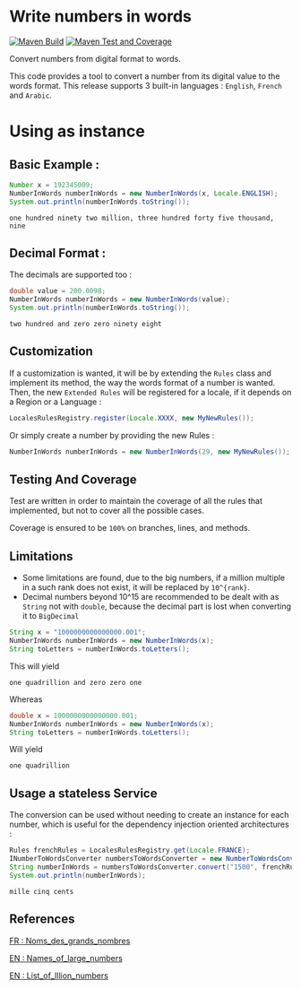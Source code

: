 # Write numbers in words
[![Maven Build](https://github.com/BelmoMusta/alpha-number/actions/workflows/maven.yml/badge.svg)](https://github.com/BelmoMusta/alpha-number/actions/workflows/maven.yml)
[![Maven Test and Coverage](https://github.com/BelmoMusta/alpha-number/actions/workflows/test.yml/badge.svg)](https://github.com/BelmoMusta/alpha-number/actions/workflows/test.yml)

Convert numbers from digital format to words.

This code provides a tool to convert a number from its digital value to the words format.
This release supports 3 built-in languages : `English`, `French` and `Arabic`.
# Using as instance
## Basic Example :

```JAVA
Number x = 192345009;
NumberInWords numberInWords = new NumberInWords(x, Locale.ENGLISH);
System.out.println(numberInWords.toString());
```

```shell
one hundred ninety two million, three hundred forty five thousand, nine
```
## Decimal Format :
The decimals are supported too : 
```java
double value = 200.0098;
NumberInWords numberInWords = new NumberInWords(value);
System.out.println(numberInWords.toString());
```
```shell
two hundred and zero zero ninety eight
```
## Customization
If a customization is wanted, it will be by extending the `Rules` class and implement its method, the way the words format of a number is wanted.
Then, the new `Extended Rules` will be registered for a locale, if it depends on a Region or a Language : 
```java
LocalesRulesRegistry.register(Locale.XXXX, new MyNewRules());
```

Or simply create a number by providing the new Rules : 
```java
NumberInWords numberInWords = new NumberInWords(29, new MyNewRules());
```
## Testing And Coverage
Test are written in order to maintain the coverage of all the rules that implemented, but not to cover all the possible cases.

Coverage is ensured to be `100%` on branches, lines, and methods.

## Limitations
- Some limitations are found, due to the big numbers, if a million multiple in a such rank does not exist, it will be replaced by `10^{rank}`.
- Decimal numbers beyond 10^15 are recommended to be dealt with as `String` not with `double`, because the decimal part is lost when converting it to `BigDecimal`
```java
String x = "1000000000000000.001";
NumberInWords numberInWords = new NumberInWords(x);
String toLetters = numberInWords.toLetters();
```
This will yield
```shell
one quadrillion and zero zero one
```
Whereas 

```java
double x = 1000000000000000.001;
NumberInWords numberInWords = new NumberInWords(x);
String toLetters = numberInWords.toLetters();
```
Will yield 
```shell
one quadrillion
```
## Usage a stateless Service
The conversion can be used without needing to create an instance for each number, 
which is useful for the dependency injection oriented architectures : 

```java
Rules frenchRules = LocalesRulesRegistry.get(Locale.FRANCE);
INumberToWordsConverter numbersToWordsConverter = new NumberToWordsConverter();
String numberInWords = numbersToWordsConverter.convert("1500", frenchRules);
System.out.println(numberInWords);
```
```shell
mille cinq cents
```

## References 
[FR : Noms_des_grands_nombres](https://fr.wikipedia.org/wiki/Noms_des_grands_nombres) 

[EN : Names_of_large_numbers](https://en.wikipedia.org/wiki/Names_of_large_numbers) 

[EN : List_of_Illion_numbers](https://character.fandom.com/wiki/List_of_Illion_numbers) 


